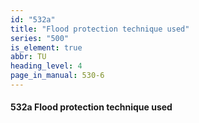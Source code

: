 ```yaml
---
id: "532a"
title: "Flood protection technique used"
series: "500"
is_element: true
abbr: TU
heading_level: 4
page_in_manual: 530-6
---
```


#### 532a Flood protection technique used